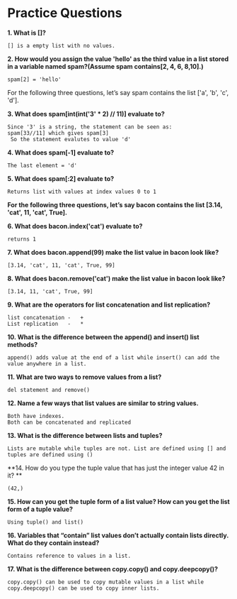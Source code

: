 # Practice Questions

**1. What is []?**

	[] is a empty list with no values.

**2. How would you assign the value 'hello' as the third value in a list stored in a variable named spam?(Assume spam contains[2, 4, 6, 8,10].)**

	spam[2] = 'hello'


For the following three questions, let’s say spam contains the list ['a', 'b', 'c', 'd'].

**3. What does spam[int(int('3' * 2) // 11)] evaluate to?**
	
	Since '3' is a string, the statement can be seen as:
	spam[33//11] which gives spam[3]
	 So the statement evalutes to value 'd'

**4. What does spam[-1] evaluate to?**

	The last element = 'd'

**5. What does spam[:2] evaluate to?**

	Returns list with values at index values 0 to 1

**For the following three questions, let’s say bacon contains the list [3.14, 'cat', 11, 'cat', True].**

**6. What does bacon.index('cat') evaluate to?**

	returns 1

**7. What does bacon.append(99) make the list value in bacon look like?**

	[3.14, 'cat', 11, 'cat', True, 99]

**8. What does bacon.remove('cat') make the list value in bacon look like?**

	[3.14, 11, 'cat', True, 99]

**9. What are the operators for list concatenation and list replication?**

	list concatenation -   +
	List replication   -   *

**10. What is the difference between the append() and insert() list methods?**

	append() adds value at the end of a list while insert() can add the value anywhere in a list.

**11. What are two ways to remove values from a list?**

	del statement and remove() 

**12. Name a few ways that list values are similar to string values.**

	Both have indexes. 
	Both can be concatenated and replicated

**13. What is the difference between lists and tuples?**

	Lists are mutable while tuples are not. List are defined using [] and tuples are defined using ()


**14. How do you type the tuple value that has just the integer value 42 in it? **
	
	(42,)


**15. How can you get the tuple form of a list value? How can you get the list form of a tuple value?**

	Using tuple() and list()

**16. Variables that “contain” list values don’t actually contain lists directly. What do they contain instead?**

	Contains reference to values in a list.

**17. What is the difference between copy.copy() and copy.deepcopy()?**

	copy.copy() can be used to copy mutable values in a list while copy.deepcopy() can be used to copy inner lists.

 